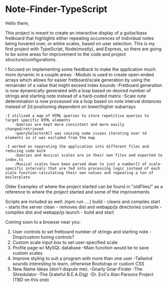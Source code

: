 # Note-Finder-TypeScript

Hello there,

This project is meant to create an interactive display of a guitar/bass fretboard that highlights either repeating occurences of individual notes being hovered over, or entire scales, based on user selection. This is my first project with TypeScript, Node(mostly), and Express, so there are going to be some areas for improvement to the code and project structure/configurations. 

I focused on implementing some feedback to make the application much more dynamic in a couple areas:
    -Modulo is used to create open-ended arrays which allows for easier fretboard/scale generation by using the remainder of a value that might exceed index bounds
        -Fretboard generation is now dynamically generated with a loop based on desired number of strings and starting note instead of a hard-coded matrix
        -Scale note determination is now processed via a loop based on note interval distances instead of 2d positioning dependent on lower/higher subarrays

    -I utilized a map of HTML queries to store repetitive queries to target specific HTML elements
        -Queries are kept more consistent and more easily changed/retrieved
        -querySelectorAll was causing some issues iterating over td elements so it was excluded from the map

    -I worked on separating the application into different files and reducing code bulk
        -Queries and musical scales are in their own files and exported to index.ts
        -Musical scales have been parsed down to just a number[] of scale-specific intervals that are fed into processing logic instead of each scale function calculating their own values and repeating a ton of boilerplate


Older Examples of where the project started can be found in "oldFiles/" as a reference to where the project started and some of the improvements


Scripts are included as well: (npm run ....)
        build - cleans and compiles
        start - starts the server
        clean - removes dist and webapp/js directories
        compile - compiles dist and webapp/js
        launch - build and start


Coming soon to a browser near you:
1. User controls to set fretboard number of strings and starting note
    -Drop/custom tuning controls?
2. Custom scale input box to set user-specified scale
3. Profile page w/ MySQL database
    -Main function would be to save custom scales
4. Improve styling to suit a program with more than one user
    -Tailwind sounds interesting to learn, otherwise Bootstrap or custom CSS
5. New Name Ideas (don't dispute me):
    -Gnarly Gnar-Finder
    -The Shredulator
    -The Grateful B.E.A.D(g)
    -Dr. Evil's Alan Parsons Project (TBD on this one)